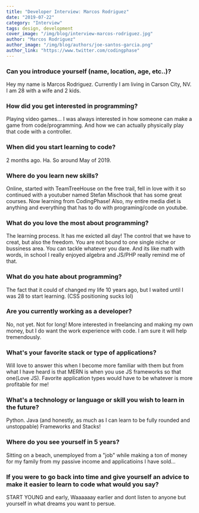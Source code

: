 ```yaml
---
title: "Developer Interview: Marcos Rodriguez"
date: "2019-07-22"
category: "Interview"
tags: design, development
cover_image: "/img/blog/interview-marcos-rodriguez.jpg"
author: "Marcos Rodriguez"
author_image: "/img/blog/authors/joe-santos-garcia.png"
author_link: "https://www.twitter.com/codingphase"
---
```


### Can you introduce yourself (name, location, age, etc..)?

Hey my name is Marcos Rodriguez. Currently I am living in Carson City, NV. I am 28 with a wife and 2 kids.

### How did you get interested in programming?

Playing video games... I was always interested in how someone can make a game from code/programming. And how we can actually physically play that code with a controller. 

### When did you start learning to code?

2 months ago. Ha. So around May of 2019.

### Where do you learn new skills?

Online, started with TeamTreeHouse on the free trail, fell in love with it so continued with a youtuber named Stefan Mischook that has some great courses. Now learning from CodingPhase! Also, my entire media diet is anything and everything that has to do with programing/code on youtube.

### What do you love the most about programming?
The learning process. It has me exicted all day!
The control that we have to creat, but also the freedom. You are not bound to one single niche or bussiness area. You can tackle whatever you dare. And its like math with words, in school I really enjoyed algebra and JS/PHP really remind me of that.

### What do you hate about programming?

The fact that it could of changed my life 10 years ago, but I waited until I was 28 to start learning. (CSS positioning sucks lol)

### Are you currently working as a developer?

No, not yet. Not for long! More interested in freelancing and making my own money, but I do want the work experience with code. I am sure it will help tremendously.

### What's your favorite stack or type of applications?

Will love to answer this when I become more familiar with them but from what I have heard is that MERN is when you use JS frameworks so that one(Love JS).
Favorite application types would have to be whatever is more profitable for me!

### What's a technology or language or skill you wish to learn in the future?

Python.
Java (and honestly, as much as I can learn to be fully rounded and unstoppable)
Frameworks and Stacks!

### Where do you see yourself in 5 years?

Sitting on a beach, unemployed from a "job" while making a ton of money for my family from my passive income and applicatioins I have sold...

### If you were to go back into time and give yourself an advice to make it easier to learn to code what would you say?

START YOUNG and early, Waaaaaay earlier and dont listen to anyone but yourself in what dreams you want to persue.